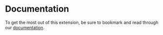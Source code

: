 # Documentation

To get the most out of this extension, be sure to bookmark and read through our
[documentation](https://arch-as-code.org/).
